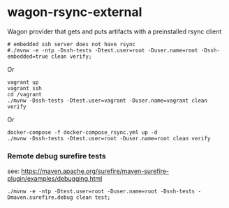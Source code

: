 # wagon-rsync-external
Wagon provider that gets and puts artifacts with a preinstalled rsync client

```shell script
# embedded ssh server does not have rsync
#./mvnw -e -ntp -Dssh-tests -Dtest.user=root -Duser.name=root -Dssh-embedded=true clean verify;
```

Or
```shell script
vagrant up
vagrant ssh
cd /vagrant
./mvnw -Dssh-tests -Dtest.user=vagrant -Duser.name=vagrant clean verify
```

Or
```shell script
docker-compose -f docker-compose_rsync.yml up -d
./mvnw -Dssh-tests -Dtest.user=root -Duser.name=root clean verify
```

### Remote debug surefire tests

see: https://maven.apache.org/surefire/maven-surefire-plugin/examples/debugging.html

`./mvnw -e -ntp -Dtest.user=root -Duser.name=root -Dssh-tests -Dmaven.surefire.debug clean test;`
